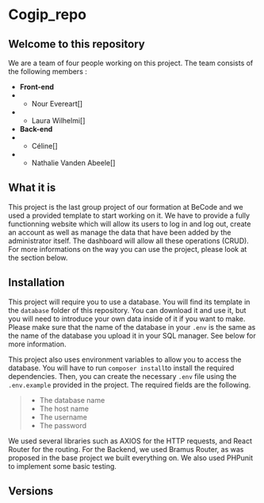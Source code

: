 # Cogip_repo

## Welcome to this repository
We are a team of four people working on this project. The team consists of the following members : 

- **Front-end**
- - Nour Evereart[]
- - Laura Wilhelmi[]
- **Back-end**
- - Céline[]
- - Nathalie Vanden Abeele[]

## What it is
This project is the last group project of our formation at BeCode and we used a provided template to start working on it. We have to provide a fully functionning website which will allow its users to log in and log out, create an account as well as manage the data that have been added by the administrator itself. The dashboard will allow all these operations (CRUD). For more informations on the way you can use the project, please look at the section below.

## Installation
This project will require you to use a database. You will find its template in the ```database``` folder of this repository. You can download it and use it, but you will need to introduce your own data inside of it if you want to make. Please make sure that the name of the database in your ```.env``` is the same as the name of the database you upload it in your SQL manager. See below for more information.

This project also uses environment variables to allow you to access the database. You will have to run ```composer install```to install the required dependencies. Then, you can create the necessary ```.env``` file using the ```.env.example``` provided in the project. The required fields are the following.

> - The database name
> - The host name
> - The username
> - The password

We used several libraries such as AXIOS for the HTTP requests, and React Router for the routing. For the Backend, we used Bramus Router, as was proposed in the base project we built everything on. We also used PHPunit to implement some basic testing. 

## Versions


